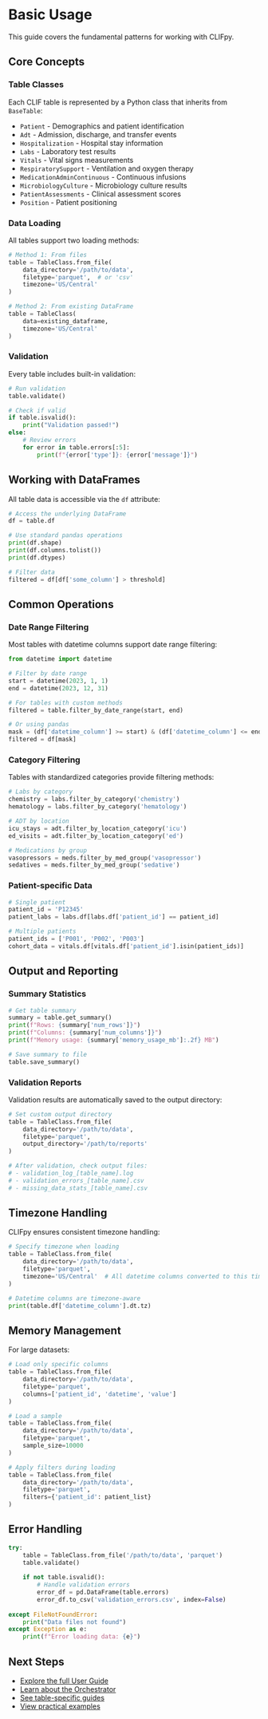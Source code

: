 # Basic Usage

This guide covers the fundamental patterns for working with CLIFpy.

## Core Concepts

### Table Classes

Each CLIF table is represented by a Python class that inherits from `BaseTable`:

- `Patient` - Demographics and patient identification
- `Adt` - Admission, discharge, and transfer events
- `Hospitalization` - Hospital stay information
- `Labs` - Laboratory test results
- `Vitals` - Vital signs measurements
- `RespiratorySupport` - Ventilation and oxygen therapy
- `MedicationAdminContinuous` - Continuous infusions
- `MicrobiologyCulture` - Microbiology culture results
- `PatientAssessments` - Clinical assessment scores
- `Position` - Patient positioning

### Data Loading

All tables support two loading methods:

```python
# Method 1: From files
table = TableClass.from_file(
    data_directory='/path/to/data',
    filetype='parquet',  # or 'csv'
    timezone='US/Central'
)

# Method 2: From existing DataFrame
table = TableClass(
    data=existing_dataframe,
    timezone='US/Central'
)
```

### Validation

Every table includes built-in validation:

```python
# Run validation
table.validate()

# Check if valid
if table.isvalid():
    print("Validation passed!")
else:
    # Review errors
    for error in table.errors[:5]:
        print(f"{error['type']}: {error['message']}")
```

## Working with DataFrames

All table data is accessible via the `df` attribute:

```python
# Access the underlying DataFrame
df = table.df

# Use standard pandas operations
print(df.shape)
print(df.columns.tolist())
print(df.dtypes)

# Filter data
filtered = df[df['some_column'] > threshold]
```

## Common Operations

### Date Range Filtering

Most tables with datetime columns support date range filtering:

```python
from datetime import datetime

# Filter by date range
start = datetime(2023, 1, 1)
end = datetime(2023, 12, 31)

# For tables with custom methods
filtered = table.filter_by_date_range(start, end)

# Or using pandas
mask = (df['datetime_column'] >= start) & (df['datetime_column'] <= end)
filtered = df[mask]
```

### Category Filtering

Tables with standardized categories provide filtering methods:

```python
# Labs by category
chemistry = labs.filter_by_category('chemistry')
hematology = labs.filter_by_category('hematology')

# ADT by location
icu_stays = adt.filter_by_location_category('icu')
ed_visits = adt.filter_by_location_category('ed')

# Medications by group
vasopressors = meds.filter_by_med_group('vasopressor')
sedatives = meds.filter_by_med_group('sedative')
```

### Patient-specific Data

```python
# Single patient
patient_id = 'P12345'
patient_labs = labs.df[labs.df['patient_id'] == patient_id]

# Multiple patients
patient_ids = ['P001', 'P002', 'P003']
cohort_data = vitals.df[vitals.df['patient_id'].isin(patient_ids)]
```

## Output and Reporting

### Summary Statistics

```python
# Get table summary
summary = table.get_summary()
print(f"Rows: {summary['num_rows']}")
print(f"Columns: {summary['num_columns']}")
print(f"Memory usage: {summary['memory_usage_mb']:.2f} MB")

# Save summary to file
table.save_summary()
```

### Validation Reports

Validation results are automatically saved to the output directory:

```python
# Set custom output directory
table = TableClass.from_file(
    data_directory='/path/to/data',
    filetype='parquet',
    output_directory='/path/to/reports'
)

# After validation, check output files:
# - validation_log_[table_name].log
# - validation_errors_[table_name].csv
# - missing_data_stats_[table_name].csv
```

## Timezone Handling

CLIFpy ensures consistent timezone handling:

```python
# Specify timezone when loading
table = TableClass.from_file(
    data_directory='/path/to/data',
    filetype='parquet',
    timezone='US/Central'  # All datetime columns converted to this timezone
)

# Datetime columns are timezone-aware
print(table.df['datetime_column'].dt.tz)
```

## Memory Management

For large datasets:

```python
# Load only specific columns
table = TableClass.from_file(
    data_directory='/path/to/data',
    filetype='parquet',
    columns=['patient_id', 'datetime', 'value']
)

# Load a sample
table = TableClass.from_file(
    data_directory='/path/to/data',
    filetype='parquet',
    sample_size=10000
)

# Apply filters during loading
table = TableClass.from_file(
    data_directory='/path/to/data',
    filetype='parquet',
    filters={'patient_id': patient_list}
)
```

## Error Handling

```python
try:
    table = TableClass.from_file('/path/to/data', 'parquet')
    table.validate()
    
    if not table.isvalid():
        # Handle validation errors
        error_df = pd.DataFrame(table.errors)
        error_df.to_csv('validation_errors.csv', index=False)
        
except FileNotFoundError:
    print("Data files not found")
except Exception as e:
    print(f"Error loading data: {e}")
```

## Next Steps

- [Explore the full User Guide](../user-guide/index.md)
- [Learn about the Orchestrator](../user-guide/orchestrator.md)
- [See table-specific guides](../user-guide/tables.md)
- [View practical examples]()